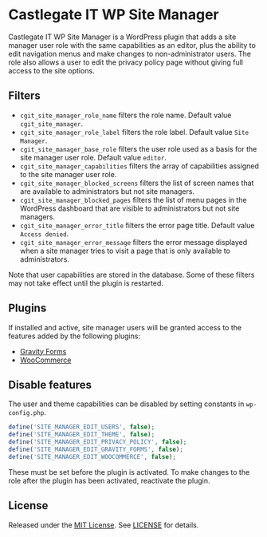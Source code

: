 # Castlegate IT WP Site Manager

Castlegate IT WP Site Manager is a WordPress plugin that adds a site manager user role with the same capabilities as an editor, plus the ability to edit navigation menus and make changes to non-administrator users. The role also allows a user to edit the privacy policy page without giving full access to the site options.

## Filters

*   `cgit_site_manager_role_name` filters the role name. Default value `cgit_site_manager`.
*   `cgit_site_manager_role_label` filters the role label. Default value `Site Manager`.
*   `cgit_site_manager_base_role` filters the user role used as a basis for the site manager user role. Default value `editor`.
*   `cgit_site_manager_capabilities` filters the array of capabilities assigned to the site manager user role.
*   `cgit_site_manager_blocked_screens` filters the list of screen names that are available to administrators but not site managers.
*   `cgit_site_manager_blocked_pages` filters the list of menu pages in the WordPress dashboard that are visible to administrators but not site managers.
*   `cgit_site_manager_error_title` filters the error page title. Default value `Access denied`.
*   `cgit_site_manager_error_message` filters the error message displayed when a site manager tries to visit a page that is only available to administrators.

Note that user capabilities are stored in the database. Some of these filters may not take effect until the plugin is restarted.

## Plugins

If installed and active, site manager users will be granted access to the features added by the following plugins:

*   [Gravity Forms](https://www.gravityforms.com/)
*   [WooCommerce](https://woocommerce.com/)

## Disable features

The user and theme capabilities can be disabled by setting constants in `wp-config.php`.

~~~ php
define('SITE_MANAGER_EDIT_USERS', false);
define('SITE_MANAGER_EDIT_THEME', false);
define('SITE_MANAGER_EDIT_PRIVACY_POLICY', false);
define('SITE_MANAGER_EDIT_GRAVITY_FORMS', false);
define('SITE_MANAGER_EDIT_WOOCOMMERCE', false);
~~~

These must be set before the plugin is activated. To make changes to the role after the plugin has been activated, reactivate the plugin.

## License

Released under the [MIT License](https://opensource.org/licenses/MIT). See [LICENSE](LICENSE) for details.
